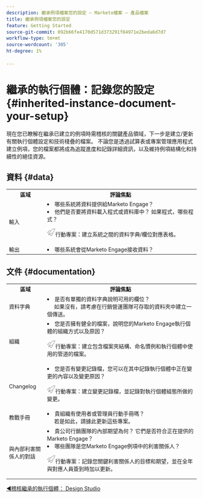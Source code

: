 ```yaml
---
description: 繼承例項檔案您的設定 — Marketo檔案 — 產品檔案
title: 繼承例項檔案您的設定
feature: Getting Started
source-git-commit: 092b66fe4170d571d373291f84971e2beda6d7d7
workflow-type: tm+mt
source-wordcount: '305'
ht-degree: 1%

---
```


# 繼承的執行個體：記錄您的設定 {#inherited-instance-document-your-setup}

現在您已瞭解在繼承已建立的例項時需稽核的關鍵產品領域，下一步是建立/更新有關執行個體設定和技術棧疊的檔案。 不論您是透過試算表或專案管理應用程式建立例項，您的檔案都將成為追蹤進度和記錄詳細資訊，以及維持例項結構化和持續性的絕佳資源。

## 資料 {#data}

<table style="table-layout:auto"> 
 <tbody> 
  <tr> 
   <th style="width:20%">區域</th> 
   <th>評論焦點</th>
  </tr> 
  <tr> 
   <td>輸入</td> 
   <td><li>哪些系統將資料提供給Marketo Engage？</li>
   <li>他們是否要將資料載入程式或資料庫中？ 如果程式，哪些程式？</li>
   <p><img src="assets/action-item-icon.png" alt="動作專案圖示">行動專案：建立系統之間的資料字典/欄位對應表格。</td>
  </tr>
  <tr> 
   <td>輸出</td> 
   <td><li>哪些系統會從Marketo Engage接收資料？</li></td>
  </tr>
 </tbody> 
</table>

## 文件 {#documentation}

<table style="table-layout:auto"> 
 <tbody> 
  <tr> 
   <th style="width:20%">區域</th> 
   <th>評論焦點</th>
  </tr> 
  <tr> 
   <td>資料字典</td> 
   <td><li>是否有單獨的資料字典說明可用的欄位？
   <br/>     如果沒有，請考慮在行銷營運團隊可存取的資料夾中建立一個傳送。</li></td>
  </tr>
  <tr> 
   <td>組織</td> 
    <td><li>您是否擁有健全的檔案，說明您的Marketo Engage執行個體的組織方式以及原因？</li>
   <p><img src="assets/action-item-icon.png" alt="動作專案圖示">行動專案：建立包含檔案夾結構、命名慣例和執行個體中使用的管道的檔案。</td>
  </tr>
  <tr> 
   <td>Changelog</td> 
    <td><li>您是否有變更記錄檔，您可以在其中記錄執行個體中正在變更的內容以及變更原因？</li>
    <p><img src="assets/action-item-icon.png" alt="動作專案圖示">行動專案：建立變更記錄檔，並記錄對執行個體組態所做的變更。</td>
  </tr>
  <tr> 
   <td>教戰手冊</td> 
    <td><li>貴組織有使用者或管理員行動手冊嗎？ 
    <br/>     若是如此，請據此更新這些專案。</li></td>
  </tr>
  <tr> 
   <td>與內部利害關係人的對話</td> 
    <td><li>貴公司行銷團隊的內部期望為何？ 它們是否符合正在提供的Marketo Engage？</li>
   <li>哪些團隊是您Marketo Engage例項中的利害關係人？</li>
   <p><img src="assets/action-item-icon.png" alt="動作專案圖示">行動專案：記錄您關鍵利害關係人的目標和期望，並在全年與對應人員簽到時加以更新。</td>
  </tr>
 </tbody> 
</table>

[◄稽核繼承的執行個體： Design Studio](/help/marketo/getting-started/inheriting-a-marketo-instance/design-studio-checklist.md)
